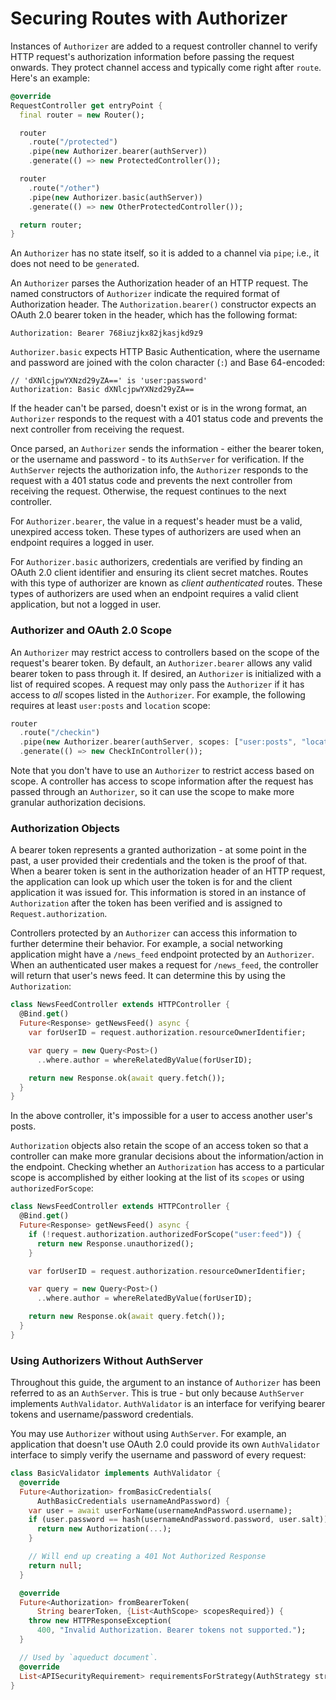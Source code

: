 # Securing Routes with Authorizer

Instances of `Authorizer` are added to a request controller channel to verify HTTP request's authorization information before passing the request onwards. They protect channel access and typically come right after `route`. Here's an example:

```dart
@override
RequestController get entryPoint {
  final router = new Router();

  router
    .route("/protected")
    .pipe(new Authorizer.bearer(authServer))
    .generate(() => new ProtectedController());

  router
    .route("/other")
    .pipe(new Authorizer.basic(authServer))
    .generate(() => new OtherProtectedController());

  return router;
}
```

An `Authorizer` has no state itself, so it is added to a channel via `pipe`; i.e., it does not need to be `generate`d.

An `Authorizer` parses the Authorization header of an HTTP request. The named constructors of `Authorizer` indicate the required format of Authorization header. The `Authorization.bearer()` constructor expects an OAuth 2.0 bearer token in the header, which has the following format:

```
Authorization: Bearer 768iuzjkx82jkasjkd9z9
```

`Authorizer.basic` expects HTTP Basic Authentication, where the username and password are joined with the colon character (`:`) and Base 64-encoded:

```
// 'dXNlcjpwYXNzd29yZA==' is 'user:password'
Authorization: Basic dXNlcjpwYXNzd29yZA==
```

If the header can't be parsed, doesn't exist or is in the wrong format, an `Authorizer` responds to the request with a 401 status code and prevents the next controller from receiving the request.

Once parsed, an `Authorizer` sends the information - either the bearer token, or the username and password - to its `AuthServer` for verification. If the `AuthServer` rejects the authorization info, the `Authorizer` responds to the request with a 401 status code and prevents the next controller from receiving the request. Otherwise, the request continues to the next controller.

For `Authorizer.bearer`, the value in a request's header must be a valid, unexpired access token. These types of authorizers are used when an endpoint requires a logged in user.

For `Authorizer.basic` authorizers, credentials are verified by finding an OAuth 2.0 client identifier and ensuring its client secret matches. Routes with this type of authorizer are known as *client authenticated* routes. These types of authorizers are used when an endpoint requires a valid client application, but not a logged in user.

### Authorizer and OAuth 2.0 Scope

An `Authorizer` may restrict access to controllers based on the scope of the request's bearer token. By default, an `Authorizer.bearer` allows any valid bearer token to pass through it. If desired, an `Authorizer` is initialized with a list of required scopes. A request may only pass the `Authorizer` if it has access to *all* scopes listed in the `Authorizer`. For example, the following requires at least `user:posts` and `location` scope:

```dart
router
  .route("/checkin")
  .pipe(new Authorizer.bearer(authServer, scopes: ["user:posts", "location"]))
  .generate(() => new CheckInController());
```

Note that you don't have to use an `Authorizer` to restrict access based on scope. A controller has access to scope information after the request has passed through an `Authorizer`, so it can use the scope to make more granular authorization decisions.

### Authorization Objects

A bearer token represents a granted authorization - at some point in the past, a user provided their credentials and the token is the proof of that. When a bearer token is sent in the authorization header of an HTTP request, the application can look up which user the token is for and the client application it was issued for. This information is stored in an instance of `Authorization` after the token has been verified and is assigned to `Request.authorization`.

Controllers protected by an `Authorizer` can access this information to further determine their behavior. For example, a social networking application might have a `/news_feed` endpoint protected by an `Authorizer`. When an authenticated user makes a request for `/news_feed`, the controller will return that user's news feed. It can determine this by using the `Authorization`:

```dart
class NewsFeedController extends HTTPController {
  @Bind.get()
  Future<Response> getNewsFeed() async {
    var forUserID = request.authorization.resourceOwnerIdentifier;

    var query = new Query<Post>()
      ..where.author = whereRelatedByValue(forUserID);

    return new Response.ok(await query.fetch());
  }
}
```

In the above controller, it's impossible for a user to access another user's posts.

`Authorization` objects also retain the scope of an access token so that a controller can make more granular decisions about the information/action in the endpoint. Checking whether an `Authorization` has access to a particular scope is accomplished by either looking at the list of its `scopes` or using `authorizedForScope`:

```dart
class NewsFeedController extends HTTPController {
  @Bind.get()
  Future<Response> getNewsFeed() async {
    if (!request.authorization.authorizedForScope("user:feed")) {
      return new Response.unauthorized();
    }

    var forUserID = request.authorization.resourceOwnerIdentifier;

    var query = new Query<Post>()
      ..where.author = whereRelatedByValue(forUserID);

    return new Response.ok(await query.fetch());
  }
}
```

### Using Authorizers Without AuthServer

Throughout this guide, the argument to an instance of `Authorizer` has been referred to as an `AuthServer`. This is true - but only because `AuthServer` implements `AuthValidator`. `AuthValidator` is an interface for verifying bearer tokens and username/password credentials.

You may use `Authorizer` without using `AuthServer`. For example, an application that doesn't use OAuth 2.0 could provide its own `AuthValidator` interface to simply verify the username and password of every request:

```dart
class BasicValidator implements AuthValidator {
  @override
  Future<Authorization> fromBasicCredentials(
      AuthBasicCredentials usernameAndPassword) {    
    var user = await userForName(usernameAndPassword.username);
    if (user.password == hash(usernameAndPassword.password, user.salt)) {
      return new Authorization(...);
    }

    // Will end up creating a 401 Not Authorized Response
    return null;
  }

  @override
  Future<Authorization> fromBearerToken(
      String bearerToken, {List<AuthScope> scopesRequired}) {
    throw new HTTPResponseException(
      400, "Invalid Authorization. Bearer tokens not supported.");
  }

  // Used by `aqueduct document`.
  @override
  List<APISecurityRequirement> requirementsForStrategy(AuthStrategy strategy) => [];
}
```

